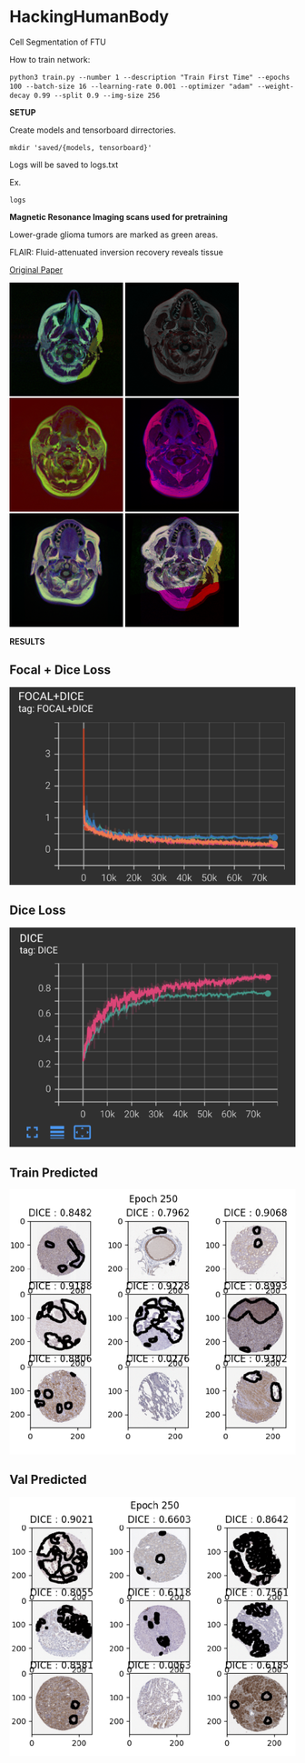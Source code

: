 # HackingHumanBody

Cell Segmentation of FTU

How to train network:

```
python3 train.py --number 1 --description "Train First Time" --epochs 100 --batch-size 16 --learning-rate 0.001 --optimizer "adam" --weight-decay 0.99 --split 0.9 --img-size 256
```

**SETUP**

Create models and tensorboard dirrectories.

```
mkdir 'saved/{models, tensorboard}'
```

Logs will be saved to logs.txt

Ex.

```
logs
```

**Magnetic Resonance Imaging scans used for pretraining**

Lower-grade glioma tumors are marked as green areas.

FLAIR: Fluid-attenuated inversion recovery reveals tissue 

<a href="https://www.sciencedirect.com/science/article/abs/pii/S0010482519301520">Original Paper</a>


<p float="left">
  <img src="images/TCGA_DU_6408_19860521.gif" width="200" />
  <img src="images/TCGA_DU_7301_19911112.gif" width="200" /> 
  <img src="images/TCGA_FG_5962_20000626.gif" width="200" />
  <img src="images/TCGA_HT_7690_19960312.gif" width="200" />
  <img src="images/TCGA_HT_7693_19950520.gif" width="200" />
  <img src="images/TCGA_HT_7694_19950404.gif" width="200" />
</p>

**RESULTS**

## Focal + Dice Loss

![Alt text](images/1.png?raw=true "Focal + Dice Loss")

## Dice Loss

![Alt text](images/2.png?raw=true "Dice Loss")

## Train Predicted

![Alt text](images/3.png?raw=true "Train Predicted")

## Val Predicted

![Alt text](images/4.png?raw=true "Validation Predicted")
